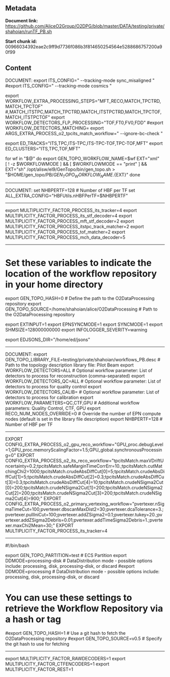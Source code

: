 ## Metadata

**Document link:** https://github.com/AliceO2Group/O2DPG/blob/master/DATA/testing/private/shahoian/runTF_PB.sh

**Start chunk id:** 00966034392eae2c9ff9d7736f086b3f814650254564e5288686757200a90f99

## Content

DOCUMENT:
    export ITS_CONFIG=" --tracking-mode sync_misaligned "
#export ITS_CONFIG=" --tracking-mode cosmics "

export WORKFLOW_EXTRA_PROCESSING_STEPS="MFT_RECO,MATCH_TPCTRD,MATCH_TPCTOF"  #,MATCH_ITSTPC,MATCH_TPCTRD,MATCH_ITSTPCTRD,MATCH_TPCTOF,MATCH_ITSTPCTOF"
export WORKFLOW_DETECTORS_FLP_PROCESSING="TOF,FT0,FV0,FDD"
#export WORKFLOW_DETECTORS_MATCHING=
export ARGS_EXTRA_PROCESS_o2_tpcits_match_workflow=" --ignore-bc-check "

export ED_TRACKS="ITS,TPC,ITS-TPC,ITS-TPC-TOF,TPC-TOF,MFT"
export ED_CLUSTERS="ITS,TPC,TOF,MFT"

for wf in "$@"
do
 export GEN_TOPO_WORKFLOW_NAME=$wf
 EXT="xml"   
 [ ! -z $WORKFLOWMODE ] && [ $WORKFLOWMODE == "print" ] && EXT="sh"
 /opt/alisw/el9/GenTopo/bin/gen_topo.sh > "$HOME/gen_topo/PB/${GEN_TOPO_WORKFLOW_NAME}.${EXT}"
done

---

DOCUMENT:
    set NHBPERTF=128                                                      # Number of HBF per TF
set ALL_EXTRA_CONFIG="HBFUtils.nHBFPerTF=$NHBPERTF"

---

export MULTIPLICITY_FACTOR_PROCESS_its_tracker=4
export MULTIPLICITY_FACTOR_PROCESS_its_stf_decoder=4
export MULTIPLICITY_FACTOR_PROCESS_mft_stf_decoder=2
export MULTIPLICITY_FACTOR_PROCESS_itstpc_track_matcher=2
export MULTIPLICITY_FACTOR_PROCESS_tof_matcher=2
export MULTIPLICITY_FACTOR_PROCESS_mch_data_decoder=5

---

# Set these variables to indicate the location of the workflow repository in your home directory
export GEN_TOPO_HASH=0                                           # Define the path to the O2DataProcessing repository
export GEN_TOPO_SOURCE=/home/shahoian/alice/O2DataProcessing     # Path to the O2DataProcessing repository

export EXTINPUT=1
export EPNSYNCMODE=1
export SYNCMODE=1
export SHMSIZE=128000000000
export INFOLOGGER_SEVERITY=warning

export EDJSONS_DIR="/home/ed/jsons"

---

DOCUMENT:
    export GEN_TOPO_LIBRARY_FILE=testing/private/shahoian/workflows_PB.desc # Path to the topology description library file: Pilot Beam
export WORKFLOW_DETECTORS=ALL                                        # Optional workflow parameter: List of detectors to process for reconstruction (comma-separated)
export WORKFLOW_DETECTORS_QC=ALL                                     # Optional workflow parameter: List of detectors to process for quality control
export WORKFLOW_DETECTORS_CALIB=                                     # Optional workflow parameter: List of detectors to process for calibration
export WORKFLOW_PARAMETERS=QC,CTF,GPU                                # Additional workflow parameters: Quality Control, CTF, GPU
export RECO_NUM_NODES_OVERRIDE=0                                     # Override the number of EPN compute nodes (default is set in the library file description)
export NHBPERTF=128                                                  # Number of HBF per TF

---

EXPORT CONFIG_EXTRA_PROCESS_o2_gpu_reco_workflow="GPU_proc.debugLevel=1;GPU_proc.memoryScalingFactor=1.5;GPU_global.synchronousProcessing=0"
EXPORT CONFIG_EXTRA_PROCESS_o2_its_reco_workflow="tpcitsMatch.maxVDriftUncertainty=0.2;tpcitsMatch.safeMarginTimeCorrErr=10.;tpcitsMatch.cutMatchingChi2=1000;tpcitsMatch.crudeAbsDiffCut[0]=5;tpcitsMatch.crudeAbsDiffCut[1]=5;tpcitsMatch.crudeAbsDiffCut[2]=0.3;tpcitsMatch.crudeAbsDiffCut[3]=0.3;tpcitsMatch.crudeAbsDiffCut[4]=10;tpcitsMatch.crudeNSigma2Cut[0]=200;tpcitsMatch.crudeNSigma2Cut[1]=200;tpcitsMatch.crudeNSigma2Cut[2]=200;tpcitsMatch.crudeNSigma2Cut[3]=200;tpcitsMatch.crudeNSigma2Cut[4]=900;"
EXPORT CONFIG_EXTRA_PROCESS_o2_primary_vertexing_workflow="pvertexer.nSigmaTimeCut=100;pvertexer.dbscanMaxDist2=30;pvertexer.dcaTolerance=3.;pvertexer.pullIniCut=100;pvertexer.addZSigma2=0.1;pvertexer.tukey=20.;pvertexer.addZSigma2Debris=0.01;pvertexer.addTimeSigma2Debris=1.;pvertexer.maxChi2Mean=30;"
EXPORT MULTIPLICITY_FACTOR_PROCESS_its_tracker=4

---

#!/bin/bash

export GEN_TOPO_PARTITION=test                                       # ECS Partition
export DDMODE=processing-disk                                        # DataDistribution mode - possible options include: processing, disk, processing-disk, or discard
#export DDMODE=processing                                             # DataDistribution mode - possible options include: processing, disk, processing-disk, or discard

# You can use these settings to retrieve the Workflow Repository via a hash or tag
#export GEN_TOPO_HASH=1                                              # Use a git hash to fetch the O2DataProcessing repository
#export GEN_TOPO_SOURCE=v0.5                                         # Specify the git hash to use for fetching

---

export MULTIPLICITY_FACTOR_RAWDECODERS=1
export MULTIPLICITY_FACTOR_CTFENCODERS=1
export MULTIPLICITY_FACTOR_REST=1